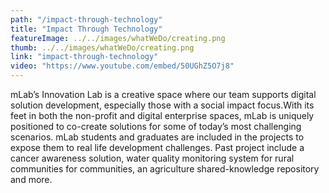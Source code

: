 ```yaml
---
path: "/impact-through-technology"
title: "Impact Through Technology"
featureImage: ../../images/whatWeDo/creating.png
thumb: ../../images/whatWeDo/creating.png
link: "impact-through-technology"
video: "https://www.youtube.com/embed/50UGhZ5O7j8"
---
```


mLab’s Innovation Lab is a creative space where our team supports digital solution development, especially those with a social impact focus.With its feet in both the non-profit and digital enterprise spaces, mLab is uniquely positioned to co-create solutions for some of today’s most challenging scenarios. mLab students and graduates are included in the projects to expose them to real life development challenges. Past project include a cancer awareness solution, water quality monitoring system for rural communities for communities, an agriculture shared-knowledge repository and more.
